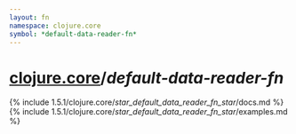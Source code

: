 ```yaml
---
layout: fn
namespace: clojure.core
symbol: *default-data-reader-fn*
---
```


# [clojure.core](../)/*default-data-reader-fn*

{% include 1.5.1/clojure.core/_star_default_data_reader_fn_star_/docs.md %}
{% include 1.5.1/clojure.core/_star_default_data_reader_fn_star_/examples.md %}

